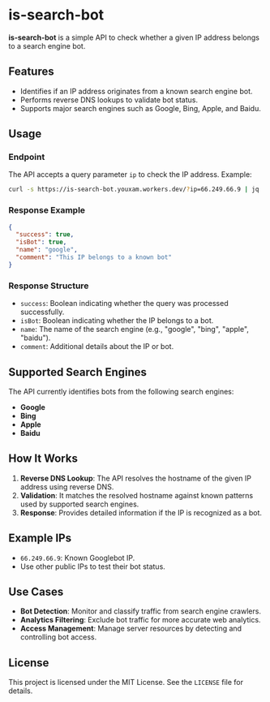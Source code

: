 # is-search-bot

**is-search-bot** is a simple API to check whether a given IP address belongs to a search engine bot.

## Features

- Identifies if an IP address originates from a known search engine bot.
- Performs reverse DNS lookups to validate bot status.
- Supports major search engines such as Google, Bing, Apple, and Baidu.

## Usage

### Endpoint

The API accepts a query parameter `ip` to check the IP address. Example:

```bash
curl -s https://is-search-bot.youxam.workers.dev/?ip=66.249.66.9 | jq
```

### Response Example

```json
{
  "success": true,
  "isBot": true,
  "name": "google",
  "comment": "This IP belongs to a known bot"
}
```

### Response Structure

- `success`: Boolean indicating whether the query was processed successfully.
- `isBot`: Boolean indicating whether the IP belongs to a bot.
- `name`: The name of the search engine (e.g., "google", "bing", "apple", "baidu").
- `comment`: Additional details about the IP or bot.

## Supported Search Engines

The API currently identifies bots from the following search engines:

- **Google**  
- **Bing**  
- **Apple**  
- **Baidu**  

## How It Works

1. **Reverse DNS Lookup**: The API resolves the hostname of the given IP address using reverse DNS.
2. **Validation**: It matches the resolved hostname against known patterns used by supported search engines.
3. **Response**: Provides detailed information if the IP is recognized as a bot.

## Example IPs

- `66.249.66.9`: Known Googlebot IP.
- Use other public IPs to test their bot status.

## Use Cases

- **Bot Detection**: Monitor and classify traffic from search engine crawlers.
- **Analytics Filtering**: Exclude bot traffic for more accurate web analytics.
- **Access Management**: Manage server resources by detecting and controlling bot access.

## License

This project is licensed under the MIT License. See the `LICENSE` file for details.